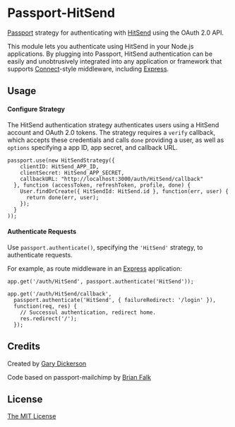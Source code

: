 # Passport-HitSend

[Passport](http://passportjs.org/) strategy for authenticating with [HitSend](http://www.hitsend.io/)
using the OAuth 2.0 API.

This module lets you authenticate using HitSend in your Node.js applications.
By plugging into Passport, HitSend authentication can be easily and
unobtrusively integrated into any application or framework that supports
[Connect](http://www.senchalabs.org/connect/)-style middleware, including
[Express](http://expressjs.com/).

## Usage

#### Configure Strategy

The HitSend authentication strategy authenticates users using a HitSend
account and OAuth 2.0 tokens.  The strategy requires a `verify` callback, which
accepts these credentials and calls `done` providing a user, as well as
`options` specifying a app ID, app secret, and callback URL.

    passport.use(new HitSendStrategy({
        clientID: HitSend_APP_ID,
        clientSecret: HitSend_APP_SECRET,
        callbackURL: "http://localhost:3000/auth/HitSend/callback"
      }, function (accessToken, refreshToken, profile, done) {
        User.findOrCreate({ HitSendId: HitSend.id }, function(err, user) {
          return done(err, user);
        });
      }
    ));

#### Authenticate Requests

Use `passport.authenticate()`, specifying the `'HitSend'` strategy, to
authenticate requests.

For example, as route middleware in an [Express](http://expressjs.com/)
application:

    app.get('/auth/HitSend', passport.authenticate('HitSend'));

    app.get('/auth/HitSend/callback',
      passport.authenticate('HitSend', { failureRedirect: '/login' }),
      function(req, res) {
        // Successul authentication, redirect home.
        res.redirect('/');
      });

## Credits

Created by [Gary Dickerson](http://github.com/gadicker)

Code based on passport-mailchimp by [Brian Falk](http://github.com/brainflake)

## License

[The MIT License](http://opensource.org/licenses/MIT)